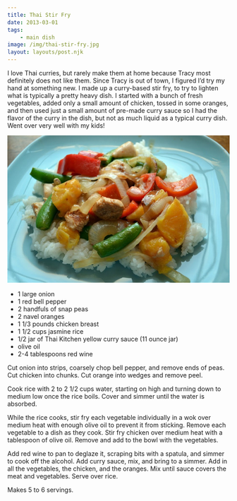 ```yaml
---
title: Thai Stir Fry
date: 2013-03-01
tags:
    - main dish
image: /img/thai-stir-fry.jpg
layout: layouts/post.njk
---
```



I love Thai curries, but rarely make them at home because Tracy most
definitely does not like them. Since Tracy is out of town, I figured
I’d try my hand at something new. I made up a curry-based stir fry, to
try to lighten what is typically a pretty heavy dish. I started with a
bunch of fresh vegetables, added only a small amount of chicken,
tossed in some oranges, and then used just a small amount of pre-made
curry sauce so I had the flavor of the curry in the dish, but not as
much liquid as a typical curry dish. Went over very well with my kids!

![thai-stir-fry](/img/thai-stir-fry.jpg)

* 1 large onion
* 1 red bell pepper
* 2 handfuls of snap peas
* 2 navel oranges
* 1 1/3 pounds chicken breast
* 1 1/2 cups jasmine rice
* 1/2 jar of Thai Kitchen yellow curry sauce (11 ounce jar)
* olive oil
* 2-4 tablespoons red wine

Cut onion into strips, coarsely chop bell pepper, and remove ends of
peas. Cut chicken into chunks. Cut orange into wedges and remove peel.

Cook rice with 2 to 2 1/2 cups water, starting on high and turning
down to medium low once the rice boils. Cover and simmer until the
water is absorbed.

While the rice cooks, stir fry each vegetable individually in a wok
over medium heat with enough olive oil to prevent it from
sticking. Remove each vegetable to a dish as they cook. Stir fry
chicken over medium heat with a tablespoon of olive oil. Remove and
add to the bowl with the vegetables.

Add red wine to pan to deglaze it, scraping bits with a spatula, and
simmer to cook off the alcohol. Add curry sauce, mix, and bring to a
simmer. Add in all the vegetables, the chicken, and the oranges. Mix
until sauce covers the meat and vegetables. Serve over rice.

Makes 5 to 6 servings.
